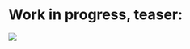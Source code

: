 # Work in progress, teaser:

![](https://upload.wikimedia.org/wikipedia/commons/e/eb/Matrix_multiplication_diagram_2.svg)